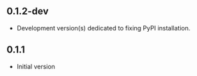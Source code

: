 0.1.2-dev
---------

- Development version(s) dedicated to fixing PyPI installation.

0.1.1
-----

-  Initial version
